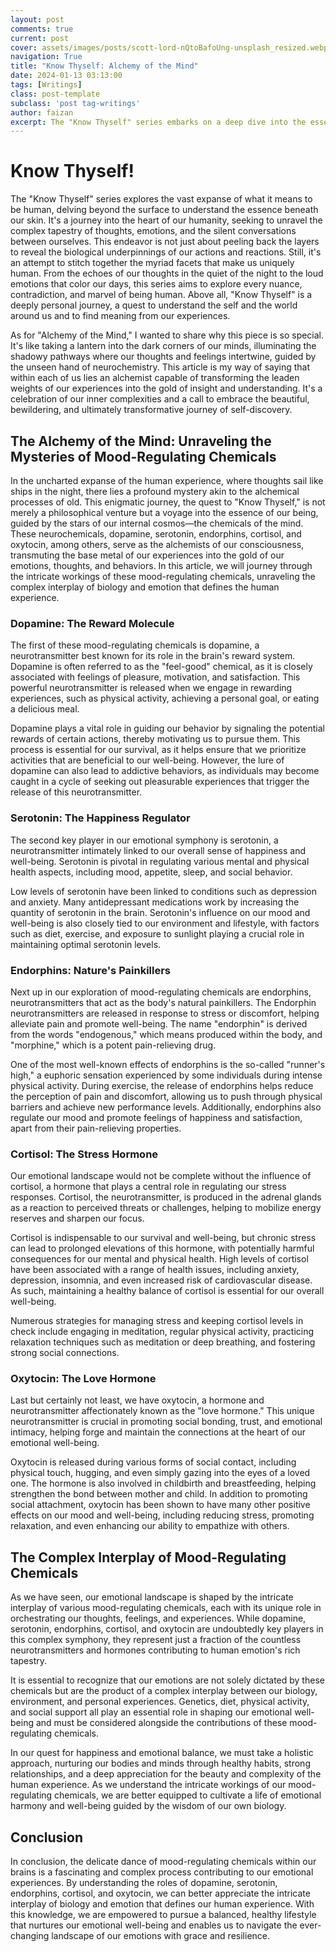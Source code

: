 ```yaml
---
layout: post
comments: true
current: post
cover: assets/images/posts/scott-lord-nQtoBafoUng-unsplash_resized.webp
navigation: True
title: "Know Thyself: Alchemy of the Mind"
date: 2024-01-13 03:13:00
tags: [Writings]
class: post-template
subclass: 'post tag-writings'
author: faizan
excerpt: The "Know Thyself" series embarks on a deep dive into the essence of human existence, exploring the intricate blend of biology, emotions, and thoughts that define us. "Alchemy of the Mind", a key piece in this series, shines a light on how our neurochemistry shapes our perceptions, emotions, and identities.
---
```


# Know Thyself!

The "Know Thyself" series explores the vast expanse of what it means to be human, delving beyond the surface to understand the essence beneath our skin. It's a journey into the heart of our humanity, seeking to unravel the complex tapestry of thoughts, emotions, and the silent conversations between ourselves. This endeavor is not just about peeling back the layers to reveal the biological underpinnings of our actions and reactions. Still, it's an attempt to stitch together the myriad facets that make us uniquely human. From the echoes of our thoughts in the quiet of the night to the loud emotions that color our days, this series aims to explore every nuance, contradiction, and marvel of being human. Above all, "Know Thyself" is a deeply personal journey, a quest to understand the self and the world around us and to find meaning from our experiences.

As for "Alchemy of the Mind," I wanted to share why this piece is so special. It's like taking a lantern into the dark corners of our minds, illuminating the shadowy pathways where our thoughts and feelings intertwine, guided by the unseen hand of neurochemistry. This article is my way of saying that within each of us lies an alchemist capable of transforming the leaden weights of our experiences into the gold of insight and understanding. It's a celebration of our inner complexities and a call to embrace the beautiful, bewildering, and ultimately transformative journey of self-discovery.

## The Alchemy of the Mind: Unraveling the Mysteries of Mood-Regulating Chemicals

In the uncharted expanse of the human experience, where thoughts sail like ships in the night, there lies a profound mystery akin to the alchemical processes of old. This enigmatic journey, the quest to "Know Thyself," is not merely a philosophical venture but a voyage into the essence of our being, guided by the stars of our internal cosmos—the chemicals of the mind. These neurochemicals, dopamine, serotonin, endorphins, cortisol, and oxytocin, among others, serve as the alchemists of our consciousness, transmuting the base metal of our experiences into the gold of our emotions, thoughts, and behaviors. In this article, we will journey through the intricate workings of these mood-regulating chemicals, unraveling the complex interplay of biology and emotion that defines the human experience.

### Dopamine: The Reward Molecule

The first of these mood-regulating chemicals is dopamine, a neurotransmitter best known for its role in the brain's reward system. Dopamine is often referred to as the "feel-good" chemical, as it is closely associated with feelings of pleasure, motivation, and satisfaction. This powerful neurotransmitter is released when we engage in rewarding experiences, such as physical activity, achieving a personal goal, or eating a delicious meal.

Dopamine plays a vital role in guiding our behavior by signaling the potential rewards of certain actions, thereby motivating us to pursue them. This process is essential for our survival, as it helps ensure that we prioritize activities that are beneficial to our well-being. However, the lure of dopamine can also lead to addictive behaviors, as individuals may become caught in a cycle of seeking out pleasurable experiences that trigger the release of this neurotransmitter.

### Serotonin: The Happiness Regulator

The second key player in our emotional symphony is serotonin, a neurotransmitter intimately linked to our overall sense of happiness and well-being. Serotonin is pivotal in regulating various mental and physical health aspects, including mood, appetite, sleep, and social behavior.

Low levels of serotonin have been linked to conditions such as depression and anxiety. Many antidepressant medications work by increasing the quantity of serotonin in the brain. Serotonin's influence on our mood and well-being is also closely tied to our environment and lifestyle, with factors such as diet, exercise, and exposure to sunlight playing a crucial role in maintaining optimal serotonin levels.

### Endorphins: Nature's Painkillers

Next up in our exploration of mood-regulating chemicals are endorphins, neurotransmitters that act as the body's natural painkillers. The Endorphin neurotransmitters are released in response to stress or discomfort, helping alleviate pain and promote well-being. The name "endorphin" is derived from the words "endogenous," which means produced within the body, and "morphine," which is a potent pain-relieving drug.

One of the most well-known effects of endorphins is the so-called "runner's high," a euphoric sensation experienced by some individuals during intense physical activity. During exercise, the release of endorphins helps reduce the perception of pain and discomfort, allowing us to push through physical barriers and achieve new performance levels. Additionally, endorphins also regulate our mood and promote feelings of happiness and satisfaction, apart from their pain-relieving properties.

### Cortisol: The Stress Hormone

Our emotional landscape would not be complete without the influence of cortisol, a hormone that plays a central role in regulating our stress responses. Cortisol, the neurotransmitter, is produced in the adrenal glands as a reaction to perceived threats or challenges, helping to mobilize energy reserves and sharpen our focus.

Cortisol is indispensable to our survival and well-being, but chronic stress can lead to prolonged elevations of this hormone, with potentially harmful consequences for our mental and physical health. High levels of cortisol have been associated with a range of health issues, including anxiety, depression, insomnia, and even increased risk of cardiovascular disease. As such, maintaining a healthy balance of cortisol is essential for our overall well-being.

Numerous strategies for managing stress and keeping cortisol levels in check include engaging in meditation, regular physical activity, practicing relaxation techniques such as meditation or deep breathing, and fostering strong social connections.

### Oxytocin: The Love Hormone

Last but certainly not least, we have oxytocin, a hormone and neurotransmitter affectionately known as the "love hormone." This unique neurotransmitter is crucial in promoting social bonding, trust, and emotional intimacy, helping forge and maintain the connections at the heart of our emotional well-being.

Oxytocin is released during various forms of social contact, including physical touch, hugging, and even simply gazing into the eyes of a loved one. The hormone is also involved in childbirth and breastfeeding, helping strengthen the bond between mother and child. In addition to promoting social attachment, oxytocin has been shown to have many other positive effects on our mood and well-being, including reducing stress, promoting relaxation, and even enhancing our ability to empathize with others.

## The Complex Interplay of Mood-Regulating Chemicals

As we have seen, our emotional landscape is shaped by the intricate interplay of various mood-regulating chemicals, each with its unique role in orchestrating our thoughts, feelings, and experiences. While dopamine, serotonin, endorphins, cortisol, and oxytocin are undoubtedly key players in this complex symphony, they represent just a fraction of the countless neurotransmitters and hormones contributing to human emotion's rich tapestry.

It is essential to recognize that our emotions are not solely dictated by these chemicals but are the product of a complex interplay between our biology, environment, and personal experiences. Genetics, diet, physical activity, and social support all play an essential role in shaping our emotional well-being and must be considered alongside the contributions of these mood-regulating chemicals.

In our quest for happiness and emotional balance, we must take a holistic approach, nurturing our bodies and minds through healthy habits, strong relationships, and a deep appreciation for the beauty and complexity of the human experience. As we understand the intricate workings of our mood-regulating chemicals, we are better equipped to cultivate a life of emotional harmony and well-being guided by the wisdom of our own biology.

## Conclusion

In conclusion, the delicate dance of mood-regulating chemicals within our brains is a fascinating and complex process contributing to our emotional experiences. By understanding the roles of dopamine, serotonin, endorphins, cortisol, and oxytocin, we can better appreciate the intricate interplay of biology and emotion that defines our human experience. With this knowledge, we are empowered to pursue a balanced, healthy lifestyle that nurtures our emotional well-being and enables us to navigate the ever-changing landscape of our emotions with grace and resilience.